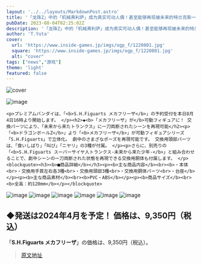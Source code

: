 ```yaml
---
layout: '../../layouts/MarkdownPost.astro'
title: '「龙珠Z」中的「机械弗利萨」成为真实可动人偶！甚至能够再现被未来的特兰克斯一刀两断的场景'
pubDate: 2023-08-04T02:25:02Z
description: '「龙珠Z」中的「机械弗利萨」成为真实可动人偶！甚至能够再现被未来的特兰克斯一刀两断的场景'
author: 'T.Yuta'
cover:
  url: 'https://www.inside-games.jp/imgs/ogp_f/1220801.jpg'
  square: 'https://www.inside-games.jp/imgs/ogp_f/1220801.jpg'
  alt: "cover"
tags: ["news","游戏"]
theme: 'light'
featured: false
---
```


![cover](https://www.inside-games.jp/imgs/ogp_f/1220801.jpg)

![image](https://www.inside-games.jp/imgs/zoom/1220801.jpg)

    <p>プレミアムバンダイは、「<b>S.H.Figuarts メカフリーザ</b>」の予約受付を本日8月4日16時より開始します。 </p><h2>◆<b>「メカフリーザ」が</b>可動フィギュアに！ 交換パーツにより、「未来から来たトランクス」に一刀両断されたシーンを再現可能</h2><p>「<b>ドラゴンボールZ</b>」より「<b>メカフリーザ</b>」が可動フィギュアシリーズ「S.H.Figuarts」で立体化。 劇中のさまざなポーズを再現可能です。 交換用頭部パーツは、「食いしばり」「叫び」「ニヤリ」の3種が付属。 </p><p>さらに、別売りの「<b>S.H.Figuarts スーパーサイヤ人トランクス-未来から来た少年-</b>」と組み合わせることで、劇中シーンの一刀両断された状態を再現できる交換用胴体も付属します。 </p><blockquote><h3><b>■商品詳細</b></h3><p><b>主な商品内容</b><br><b>・本体<br>・交換用手首左右各3種<br>・交換用頭部3種<br>・交換用胴体パーツ<br>・台座</b></p><p><b>主な商品素材</b><br><b>PVC・ABS</b></p><p><b>商品サイズ</b><br><b>全高：約120mm</b></p></blockquote>

![image](https://www.inside-games.jp/imgs/zoom/1220802.jpg)
![image](https://www.inside-games.jp/imgs/zoom/1220803.jpg)
![image](https://www.inside-games.jp/imgs/zoom/1220804.jpg)
![image](https://www.inside-games.jp/imgs/zoom/1220805.jpg)
![image](https://www.inside-games.jp/imgs/zoom/1220807.jpg)
![image](https://www.inside-games.jp/imgs/zoom/1220808.jpg)

<h2>◆発送は2024年4月を予定！ 価格は、<b>9,350円（税込）</b></h2><p>「<b>S.H.Figuarts メカフリーザ</b>」の価格は、9,350円（税込）。

>[原文地址](https://www.inside-games.jp/article/2023/08/04/147627.html)  